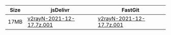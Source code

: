 |    Size   |     jsDelivr  | FastGit |
|  ---  |  ---  |  ---  |
| 17MB | [v2rayN-2021-12-17.7z.001](https://cdn.jsdelivr.net/gh/googleians/v2rayN-32@main/v2rayN-2021-12-17.7z.001) | [v2rayN-2021-12-17.7z.001](https://raw.fastgit.org/googleians/v2rayN-32/main/v2rayN-2021-12-17.7z.001) |
